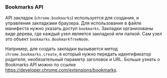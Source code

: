 ### Bookmarks API

API закладок \(`chrome.bookmarks`\) используется для создания, и управления закладками браузера. Для использования в файле манифеста нужно указать доступ `bookmarks`. Закладки организованы виде дерева, где каждый узел является закладкой или папкой. Сам узел это объект `bookmarks.BookmarkTreeNode`. 

Например, для создать закладки вызывается метод `chrome.bookmarks.create`, в который нужно передать идентификатор родителя, необязательный параметр заголовок и URL. Больше узнать о Bookmarks API можно по ссылке https://developer.chrome.com/extensions/bookmarks.





